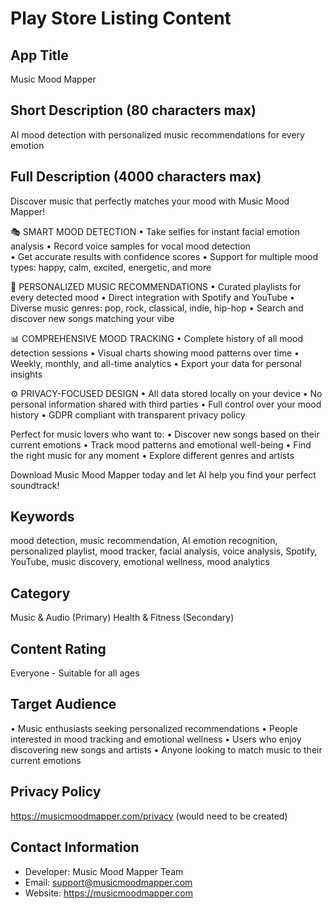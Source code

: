 # Play Store Listing Content

## App Title
Music Mood Mapper

## Short Description (80 characters max)
AI mood detection with personalized music recommendations for every emotion

## Full Description (4000 characters max)

Discover music that perfectly matches your mood with Music Mood Mapper!

🎭 SMART MOOD DETECTION
• Take selfies for instant facial emotion analysis
• Record voice samples for vocal mood detection  
• Get accurate results with confidence scores
• Support for multiple mood types: happy, calm, excited, energetic, and more

🎵 PERSONALIZED MUSIC RECOMMENDATIONS
• Curated playlists for every detected mood
• Direct integration with Spotify and YouTube
• Diverse music genres: pop, rock, classical, indie, hip-hop
• Search and discover new songs matching your vibe

📊 COMPREHENSIVE MOOD TRACKING
• Complete history of all mood detection sessions
• Visual charts showing mood patterns over time
• Weekly, monthly, and all-time analytics
• Export your data for personal insights

⚙️ PRIVACY-FOCUSED DESIGN
• All data stored locally on your device
• No personal information shared with third parties
• Full control over your mood history
• GDPR compliant with transparent privacy policy

Perfect for music lovers who want to:
• Discover new songs based on their current emotions
• Track mood patterns and emotional well-being
• Find the right music for any moment
• Explore different genres and artists

Download Music Mood Mapper today and let AI help you find your perfect soundtrack!

## Keywords
mood detection, music recommendation, AI emotion recognition, personalized playlist, mood tracker, facial analysis, voice analysis, Spotify, YouTube, music discovery, emotional wellness, mood analytics

## Category
Music & Audio (Primary)
Health & Fitness (Secondary)

## Content Rating
Everyone - Suitable for all ages

## Target Audience
• Music enthusiasts seeking personalized recommendations
• People interested in mood tracking and emotional wellness
• Users who enjoy discovering new songs and artists
• Anyone looking to match music to their current emotions

## Privacy Policy
https://musicmoodmapper.com/privacy (would need to be created)

## Contact Information
- Developer: Music Mood Mapper Team
- Email: support@musicmoodmapper.com
- Website: https://musicmoodmapper.com